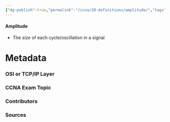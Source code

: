 ```yaml
---
{"dg-publish":true,"permalink":"/ccna/20-definitions/amplitude/","tags":["defs_ccna"]}
---
```


#### Amplitude
- The *size* of each cycle/oscillation in a signal







# Metadata
### OSI or TCP/IP Layer

### CCNA Exam Topic

### Contributors

### Sources

